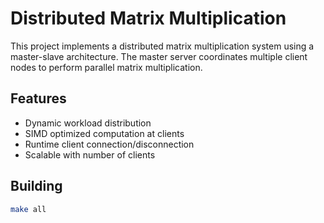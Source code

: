 # Distributed Matrix Multiplication

This project implements a distributed matrix multiplication system using a master-slave architecture.
The master server coordinates multiple client nodes to perform parallel matrix multiplication.

## Features

- Dynamic workload distribution
- SIMD optimized computation at clients
- Runtime client connection/disconnection
- Scalable with number of clients

## Building

```bash
make all